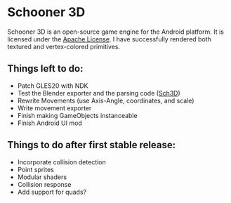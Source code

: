 Schooner 3D
===========

Schooner 3D is an open-source game engine for the Android platform. It is licensed under the [Apache License][]. 
I have successfully rendered both textured and vertex-colored primitives. 

Things left to do:
-----------------

*  Patch GLES20 with NDK
*  Test the Blender exporter and the parsing code ([Sch3D][])
*  Rewrite Movements (use Axis-Angle, coordinates, and scale)
*  Write movement exporter
*  Finish making GameObjects instanceable
*  Finish Android UI mod

Things to do after first stable release:
---------------------------------------

*  Incorporate collision detection
*  Point sprites
*  Modular shaders
*  Collision response
*  Add support for quads?

[Apache License]: www.apache.org/licenses/LICENSE-2.0.html "Apache License v2.0"
[Sch3D]: https://github.com/drmercer/Schooner-3D/blob/master/Schooner%203D/src/com/supermercerbros/gameengine/parsers/Sch3D.java "Sch3D.java"
